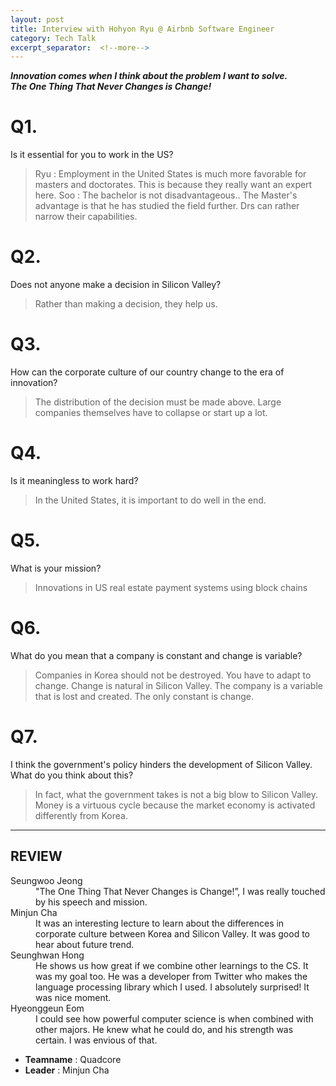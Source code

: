 ```yaml
---
layout: post
title: Interview with Hohyon Ryu @ Airbnb Software Engineer
category: Tech Talk
excerpt_separator:  <!--more-->
---
```


***Innovation comes when I think about the problem I want to solve.***    
***The One Thing That Never Changes is Change!***    

# Q1.

Is it essential for you to work in the US?

> Ryu : Employment in the United States is much more favorable for masters and doctorates. This is because they really want an expert here.
Soo : The bachelor is not disadvantageous.. The Master's advantage is that he has studied the field further. Drs can rather narrow their capabilities.

# Q2.

Does not anyone make a decision in Silicon Valley?

> Rather than making a decision, they help us.

# Q3.

How can the corporate culture of our country change to the era of innovation?


> The distribution of the decision must be made above. Large companies themselves have to collapse or start up a lot.


# Q4.

Is it meaningless to work hard?


> In the United States, it is important to do well in the end.


# Q5.

What is your mission?

> Innovations in US real estate payment systems using block chains


# Q6.

What do you mean that a company is constant and change is variable?

> Companies in Korea should not be destroyed. You have to adapt to change. Change is natural in Silicon Valley. The company is a variable that is lost and created. The only constant is change.

# Q7.

I think the government's policy hinders the development of Silicon Valley. What do you think about this?


> In fact, what the government takes is not a big blow to Silicon Valley. Money is a virtuous cycle because the market economy is activated differently from Korea.

* * *

## REVIEW
<dl>
    <dt>Seungwoo Jeong</dt>
        <dd>"The One Thing That Never Changes is Change!”, I was really touched by his speech and mission.</dd>
    <dt>Minjun Cha</dt>
        <dd>It was an interesting lecture to learn about the differences in corporate culture between Korea and Silicon Valley. It was good to hear about future trend.</dd>
    <dt>Seunghwan Hong</dt>
        <dd>He shows us how great if we combine other learnings to the CS. It was my goal too. He was a developer from Twitter who makes the language processing library which I used. I absolutely surprised! It was nice moment.</dd>
    <dt>Hyeonggeun Eom</dt>
        <dd>I could see how powerful computer science is when combined with other majors. He knew what he could do, and his strength was certain. I was envious of that.</dd>
</dl>

- **Teamname** : Quadcore 
- **Leader** : Minjun Cha